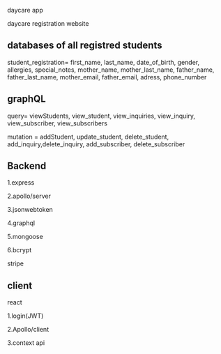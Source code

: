 daycare app

daycare registration website

## databases of all registred students

student_registration= first_name, last_name, date_of_birth, gender, allergies, special_notes, mother_name, mother_last_name, father_name, father_last_name, mother_email, father_email, adress, phone_number

## graphQL

query= viewStudents, view_student, view_inquiries, view_inquiry, view_subscriber, view_subscribers

mutation = addStudent, update_student, delete_student, add_inquiry,delete_inquiry, add_subscriber, delete_subscriber

## Backend

1.express

2.apollo/server

3.jsonwebtoken

4.graphql

5.mongoose

6.bcrypt

stripe


## client

react 

1.login(JWT)

2.Apollo/client

3.context api
